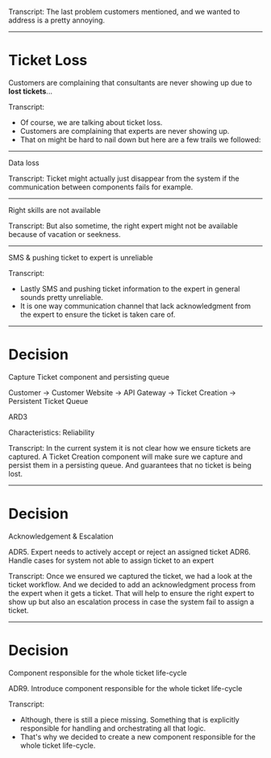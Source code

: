 Transcript:
The last problem customers mentioned, and we wanted to address is a pretty annoying.

---

# Ticket Loss

Customers are complaining that consultants are never showing up due to **lost tickets**...

Transcript:
- Of course, we are talking about ticket loss. 
- Customers are complaining that experts are never showing up. 
- That on might be hard to nail down but here are a few trails we followed:

---

Data loss

Transcript:
Ticket might actually just disappear from the system if the communication between components fails for example.

---

Right skills are not available

Transcript:
But also sometime, the right expert might not be available because of vacation or seekness.

---

SMS & pushing ticket to expert is unreliable

Transcript:
- Lastly SMS and pushing ticket information to the expert in general sounds pretty unreliable. 
- It is one way communication channel that lack acknowledgment from the expert to ensure the ticket is taken care of.

---

# Decision

Capture Ticket component and persisting queue

Customer -> Customer Website -> API Gateway -> Ticket Creation -> Persistent Ticket Queue 


ARD3

Characteristics: Reliability

Transcript:
In the current system it is not clear how we ensure tickets are captured.
A Ticket Creation component will make sure we capture and persist them in a persisting queue.
And guarantees that no ticket is being lost.

---

# Decision

Acknowledgement & Escalation

ADR5. Expert needs to actively accept or reject an assigned ticket
ADR6. Handle cases for system not able to assign ticket to an expert

Transcript:
Once we ensured we captured the ticket, we had a look at the ticket workflow. And we decided to add an acknowledgment process from the expert when it gets a ticket. That will help to ensure the right expert to show up but also an escalation process in case the system fail to assign a ticket.

---

# Decision

Component responsible for the whole ticket life-cycle

ADR9. Introduce component responsible for the whole ticket life-cycle

Transcript:
- Although, there is still a piece missing. Something that is explicitly responsible for handling and orchestrating all that logic. 
- That's why we decided to create a new component responsible for the whole ticket life-cycle. 